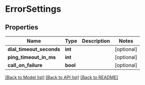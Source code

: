 # ErrorSettings

## Properties
Name | Type | Description | Notes
------------ | ------------- | ------------- | -------------
**dial_timeout_seconds** | **int** |  | [optional] 
**ping_timeout_in_ms** | **int** |  | [optional] 
**call_on_failure** | **bool** |  | [optional] 

[[Back to Model list]](../README.md#documentation-for-models) [[Back to API list]](../README.md#documentation-for-api-endpoints) [[Back to README]](../README.md)


